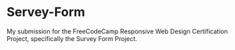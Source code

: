 # Servey-Form
My submission for the FreeCodeCamp Responsive Web Design Certification Project, specifically the Survey Form Project.
